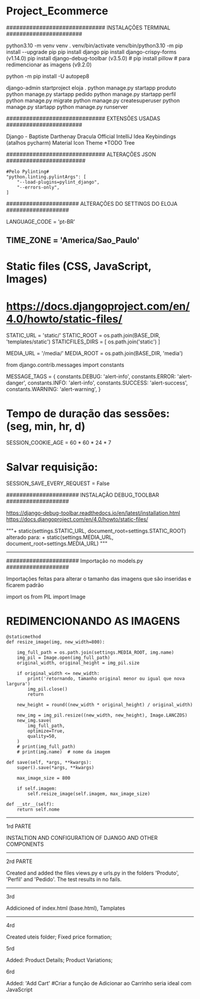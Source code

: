 # Project_Ecommerce

##############################   INSTALAÇÕES TERMINAL   #######################

python3.10 -m venv venv
. venv/bin/activate
venv/bin/python3.10 -m pip install --upgrade pip
pip install django
pip install django-crispy-forms (v1.14.0)
pip install django-debug-toolbar (v3.5.0) #
pip install pillow # para redimencionar as imagens (v9.2.0)

python -m pip install -U autopep8

django-admin startproject eloja .
python manage.py startapp produto
python manage.py startapp pedido
python manage.py startapp perfil
python manage.py migrate
python manage.py createsuperuser
python manage.py startapp
python manage.py runserver


##############################     EXTENSÕES USADAS     #######################

Django - Baptiste Darthenay
Dracula Official
IntelliJ Idea Keybindings (atalhos pycharm)
Material Icon Theme
*TODO Tree



##############################     ALTERAÇÕES JSON     ########################

    #Pelo Pylinting#
    "python.linting.pylintArgs": [
        "--load-plugins=pylint_django",
        "--errors-only",
    ]


######################     ALTERAÇÕES DO SETTINGS DO ELOJA     ###################

LANGUAGE_CODE = 'pt-BR'

TIME_ZONE = 'America/Sao_Paulo'
-------------------------------------------------

# Static files (CSS, JavaScript, Images)
# https://docs.djangoproject.com/en/4.0/howto/static-files/

STATIC_URL = 'static/'
STATIC_ROOT = os.path.join(BASE_DIR, 'templates/static')
STATICFILES_DIRS = [
    os.path.join('static')
]

MEDIA_URL = '/media/'
MEDIA_ROOT = os.path.join(BASE_DIR, 'media')

from django.contrib.messages import constants

MESSAGE_TAGS = {
    constants.DEBUG: 'alert-info',
    constants.ERROR: 'alert-danger',
    constants.INFO: 'alert-info',
    constants.SUCCESS: 'alert-success',
    constants.WARNING: 'alert-warning',
}


# Tempo de duração das sessões: (seg, min, hr, d)
SESSION_COOKIE_AGE = 60 * 60 * 24 * 7

# Salvar requisição:
SESSION_SAVE_EVERY_REQUEST = False




######################     INSTALAÇÃO DEBUG_TOOLBAR     ###################

https://django-debug-toolbar.readthedocs.io/en/latest/installation.html
https://docs.djangoproject.com/en/4.0/howto/static-files/
 
 """+ static(settings.STATIC_URL, document_root=settings.STATIC_ROOT) 
    alterado para:
    + static(settings.MEDIA_URL, document_root=settings.MEDIA_URL)   """



------------------------------------------------------------------------------
######################     Importação no models.py     ###################

Importações feitas para alterar o tamanho das imagens que são inseridas e ficarem
padrão


import os
from PIL import Image


# REDIMENCIONANDO AS IMAGENS

    @staticmethod
    def resize_image(img, new_width=800):

        img_full_path = os.path.join(settings.MEDIA_ROOT, img.name)
        img_pil = Image.open(img_full_path)
        original_width, original_height = img_pil.size

        if original_width <= new_width:
            print('retornando, tamanho original menor ou igual que nova largura')
            img_pil.close()
            return

        new_height = round((new_width * original_height) / original_width)

        new_img = img_pil.resize((new_width, new_height), Image.LANCZOS)
        new_img.save(
            img_full_path,
            optimize=True,
            quality=50,
        )
        # print(img_full_path)
        # print(img.name)  # nome da imagem

    def save(self, *args, **kwargs):
        super().save(*args, **kwargs)

        max_image_size = 800

        if self.imagem:
            self.resize_image(self.imagem, max_image_size)

    def __str__(self):
        return self.nome
------------------------------------------------------------------------------
1rd PARTE

INSTALTION AND CONFIGURATION OF DJANGO AND OTHER COMPONENTS


------------------------------------------------------------------------------


2rd PARTE 

Created and added the files views.py e urls.py in the folders 'Produto',
 'Perfil' and 'Pedido'. The test results in no fails.

------------------------------------------------------------------------------

3rd

Addicioned of index.html (base.html), Tamplates


------------------------------------------------------------------------------

4rd 

Created uteis folder;
Fixed price formation;


5rd

Added: 
    Product Details;
    Product Variations;

6rd

Added:
    'Add Cart' 
    #Criar a função de Adicionar ao Carrinho seria ideal com JavaScript